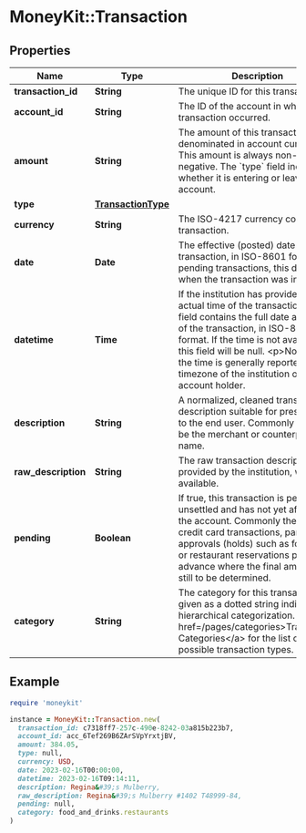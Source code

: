 # MoneyKit::Transaction

## Properties

| Name | Type | Description | Notes |
| ---- | ---- | ----------- | ----- |
| **transaction_id** | **String** | The unique ID for this transaction. |  |
| **account_id** | **String** | The ID of the account in which this transaction occurred. |  |
| **amount** | **String** | The amount of this transaction, denominated in account currency.  This amount is always         non-negative.  The &#x60;type&#x60; field indicates whether it is entering or leaving the account. |  |
| **type** | [**TransactionType**](TransactionType.md) |  |  |
| **currency** | **String** | The ISO-4217 currency code of the transaction. |  |
| **date** | **Date** | The effective (posted) date of the transaction, in ISO-8601 format.  For pending transactions,             this date is when the transaction was initiated. |  |
| **datetime** | **Time** | If the institution has provided the actual time of the transaction, this field             contains the full date and time of the transaction, in ISO-8601 format.  If the time is             not available, this field will be null.             &lt;p&gt;Note that the time is generally reported in the timezone of the institution or the account holder. | [optional] |
| **description** | **String** | A normalized, cleaned transaction description suitable for presentation to the end user.             Commonly this will be the merchant or counterparty name. | [optional] |
| **raw_description** | **String** | The raw transaction description as provided by the institution, where available. | [optional] |
| **pending** | **Boolean** | If true, this transaction is pending or unsettled and has not yet affected the account.         Commonly these are credit card transactions, particularly approvals (holds) such as for hotel or restaurant         reservations placed in advance where the final amount is still to be determined. |  |
| **category** | **String** | The category for this transaction, given as a dotted string indicating a hierarchical         categorization.  See &lt;a href&#x3D;/pages/categories&gt;Transaction Categories&lt;/a&gt; for the list of possible transaction types. | [optional] |

## Example

```ruby
require 'moneykit'

instance = MoneyKit::Transaction.new(
  transaction_id: c7318ff7-257c-490e-8242-03a815b223b7,
  account_id: acc_6Tef269B6ZArSVpYrxtjBV,
  amount: 384.05,
  type: null,
  currency: USD,
  date: 2023-02-16T00:00:00,
  datetime: 2023-02-16T09:14:11,
  description: Regina&#39;s Mulberry,
  raw_description: Regina&#39;s Mulberry #1402 T48999-84,
  pending: null,
  category: food_and_drinks.restaurants
)
```

